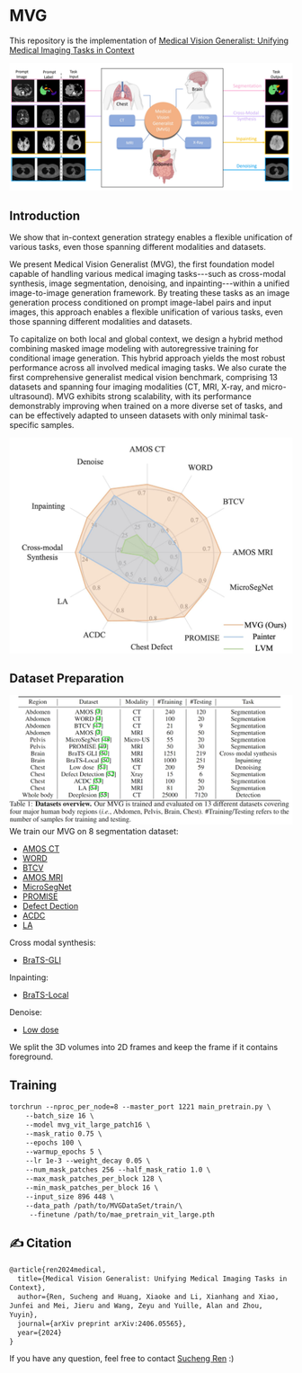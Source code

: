 # MVG
This repository is the implementation of [Medical Vision Generalist: Unifying Medical Imaging Tasks in Context ](https://arxiv.org/abs/2406.05565)

![teaser](./figs/teaser.png)

## Introduction
We show that in-context generation strategy enables a flexible unification of various tasks, even those spanning different modalities and datasets. 

We present Medical Vision Generalist (MVG), the first foundation model capable of handling various medical imaging tasks---such as cross-modal synthesis, image segmentation, denoising, and inpainting---within a unified image-to-image generation framework. By treating these tasks as an image generation process conditioned on prompt image-label pairs and input images, this approach enables a flexible unification of various tasks, even those spanning different modalities and datasets.

To capitalize on both local and global context, we design a hybrid method combining masked image modeling with autoregressive training for conditional image generation. This hybrid approach yields the most robust performance across all involved medical imaging tasks. We also curate the first comprehensive generalist medical vision benchmark, comprising 13 datasets and spanning four imaging modalities (CT, MRI, X-ray, and micro-ultrasound). MVG exhibits strong scalability, with its performance demonstrably improving when trained on a more diverse set of tasks, and can be effectively adapted to unseen datasets with only minimal task-specific samples.

![teaser](./figs/performance.png)


## Dataset Preparation
![dataset](./figs/dataset.png)
We train our MVG on 8 segmentation dataset: 
+ [AMOS CT](https://amos22.grand-challenge.org/)
+ [WORD](https://github.com/HiLab-git/WORD)
+ [BTCV](https://www.synapse.org/Synapse:syn3193805/wiki/217789)
+ [AMOS MRI](https://arxiv.org/pdf/2401.04722.pdf)
+ [MicroSegNet](https://github.com/mirthAI/MicroSegNet)
+ [PROMISE](https://promise12.grand-challenge.org/Details/)
+ [Defect Dection](https://pubmed.ncbi.nlm.nih.gov/30730032/)
+ [ACDC](https://www.kaggle.com/datasets/mohamedhedidjemaa/dataset-from-the-miccai-challenge-2017)
+ [LA](https://github.com/yulequan/UA-MT)

Cross modal synthesis:
+ [BraTS-GLI](https://www.synapse.org/Synapse:syn51156910/files/)

Inpainting:
+ [BraTS-Local](https://www.synapse.org/Synapse:syn51156910/files/)

Denoise:
+ [Low dose](https://pubmed.ncbi.nlm.nih.gov/33202055/)

We split the 3D volumes into 2D frames and keep the frame if it contains foreground.

## Training
```
torchrun --nproc_per_node=8 --master_port 1221 main_pretrain.py \
    --batch_size 16 \
    --model mvg_vit_large_patch16 \
    --mask_ratio 0.75 \
    --epochs 100 \
    --warmup_epochs 5 \
    --lr 1e-3 --weight_decay 0.05 \
    --num_mask_patches 256 --half_mask_ratio 1.0 \
    --max_mask_patches_per_block 128 \
    --min_mask_patches_per_block 16 \
    --input_size 896 448 \
    --data_path /path/to/MVGDataSet/train/\
     --finetune /path/to/mae_pretrain_vit_large.pth
```


## ✍ Citation
```
@article{ren2024medical,
  title={Medical Vision Generalist: Unifying Medical Imaging Tasks in Context},
  author={Ren, Sucheng and Huang, Xiaoke and Li, Xianhang and Xiao, Junfei and Mei, Jieru and Wang, Zeyu and Yuille, Alan and Zhou, Yuyin},
  journal={arXiv preprint arXiv:2406.05565},
  year={2024}
}
```
If you have any question, feel free to contact [Sucheng Ren](https://oliverrensu.github.io/) :)

